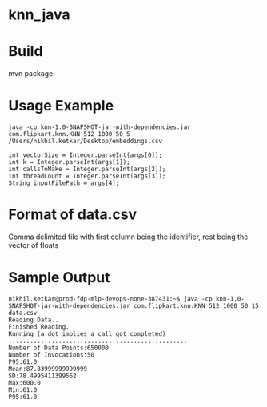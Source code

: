 # knn_java

# Build
mvn package

# Usage Example

```
java -cp knn-1.0-SNAPSHOT-jar-with-dependencies.jar com.flipkart.knn.KNN 512 1000 50 5 /Users/nikhil.ketkar/Desktop/embeddings.csv
```

```
int vectorSize = Integer.parseInt(args[0]);
int k = Integer.parseInt(args[1]);
int callsToMake = Integer.parseInt(args[2]);
int threadCount = Integer.parseInt(args[3]);
String inputFilePath = args[4];
```

# Format of data.csv
Comma delimited file with first column being the identifier, rest being the vector of floats

# Sample Output

```
nikhil.ketkar@prod-fdp-mlp-devops-none-387431:~$ java -cp knn-1.0-SNAPSHOT-jar-with-dependencies.jar com.flipkart.knn.KNN 512 1000 50 15 data.csv
Reading Data..
Finished Reading.
Running (a dot implies a call got completed)
..................................................
Number of Data Points:650000
Number of Invocations:50
P95:61.0
Mean:87.83999999999999
SD:78.4995411399562
Max:600.0
Min:61.0
P95:61.0

```
